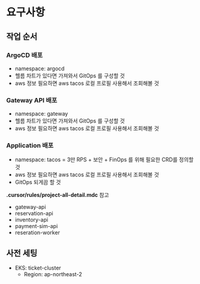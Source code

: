 # 요구사항

## 작업 순서

### ArgoCD 배포

- namespace: argocd
- 헬름 차트가 있다면 가져와서 GitOps 를 구성할 것
- aws 정보 필요하면 aws tacos 로컬 프로필 사용해서 조회해볼 것

### Gateway API 배포

- namespace: gateway
- 헬름 차트가 있다면 가져와서 GitOps 를 구성할 것
- aws 정보 필요하면 aws tacos 로컬 프로필 사용해서 조회해볼 것

### Application 배포

- namespace: tacos
= 3만 RPS + 보안 + FinOps 를 위해 필요한 CRD를 정의할 것
- aws 정보 필요하면 aws tacos 로컬 프로필 사용해서 조회해볼 것
- GitOps 되게끔 할 것

**.cursor/rules/project-all-detail.mdc** 참고
- gateway-api
- reservation-api
- inventory-api
- payment-sim-api
- reseration-worker

## 사전 세팅

- EKS: ticket-cluster
  - Region: ap-northeast-2